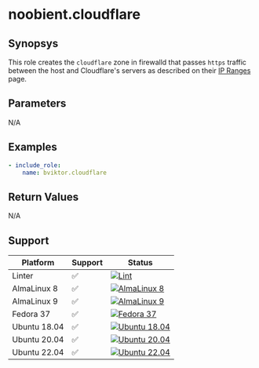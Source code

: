 # noobient.cloudflare

## Synopsys

This role creates the `cloudflare` zone in firewalld that passes `https` traffic
between the host and Cloudflare's servers as described on their
[IP Ranges](https://www.cloudflare.com/ips/) page.

## Parameters

N/A

## Examples

```yml
- include_role:
    name: bviktor.cloudflare
```

## Return Values

N/A

## Support

| Platform | Support | Status |
|---|---|---|
| Linter | ✅ | [![Lint](https://github.com/noobient/ansible-galaxy-cloudflare/actions/workflows/lint.yml/badge.svg)](https://github.com/noobient/ansible-galaxy-cloudflare/actions/workflows/lint.yml) |
| AlmaLinux 8 | ✅ | [![AlmaLinux 8](https://github.com/noobient/ansible-galaxy-cloudflare/actions/workflows/almalinux-8.yml/badge.svg)](https://github.com/noobient/ansible-galaxy-cloudflare/actions/workflows/almalinux-8.yml) |
| AlmaLinux 9 | ✅ | [![AlmaLinux 9](https://github.com/noobient/ansible-galaxy-cloudflare/actions/workflows/almalinux-9.yml/badge.svg)](https://github.com/noobient/ansible-galaxy-cloudflare/actions/workflows/almalinux-9.yml) |
| Fedora 37 | ✅ | [![Fedora 37](https://github.com/noobient/ansible-galaxy-cloudflare/actions/workflows/fedora-37.yml/badge.svg)](https://github.com/noobient/ansible-galaxy-cloudflare/actions/workflows/fedora-37.yml) |
| Ubuntu 18.04 | ✅ | [![Ubuntu 18.04](https://github.com/noobient/ansible-galaxy-cloudflare/actions/workflows/ubuntu-18.04.yml/badge.svg)](https://github.com/noobient/ansible-galaxy-cloudflare/actions/workflows/ubuntu-18.04.yml) |
| Ubuntu 20.04 | ✅ | [![Ubuntu 20.04](https://github.com/noobient/ansible-galaxy-cloudflare/actions/workflows/ubuntu-20.04.yml/badge.svg)](https://github.com/noobient/ansible-galaxy-cloudflare/actions/workflows/ubuntu-20.04.yml) |
| Ubuntu 22.04 | ✅ | [![Ubuntu 22.04](https://github.com/noobient/ansible-galaxy-cloudflare/actions/workflows/ubuntu-22.04.yml/badge.svg)](https://github.com/noobient/ansible-galaxy-cloudflare/actions/workflows/ubuntu-22.04.yml) |
